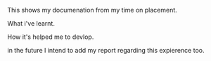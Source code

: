 This shows my documenation from my time on placement.

What i've learnt.

How it's helped me to devlop.

in the future I intend to add my report regarding this expierence too.
